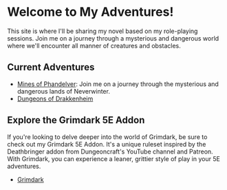 # Welcome to My Adventures!

This site is where I'll be sharing my novel based on my role-playing sessions. Join me on a journey through a mysterious and dangerous world where we'll encounter all manner of creatures and obstacles.

## Current Adventures

- [Mines of Phandelver](phandelver/00/): Join me on a journey through the mysterious and dangerous lands of Neverwinter.
- [Dungeons of Drakkenheim](drakkenheim/00/)

## Explore the Grimdark 5E Addon

If you're looking to delve deeper into the world of Grimdark, be sure to check out my Grimdark 5E Addon. It's a unique ruleset inspired by the Deathbringer addon from Dungeoncraft's YouTube channel and Patreon. With Grimdark, you can experience a leaner, grittier style of play in your 5E adventures.

- [Grimdark](grimdark/grimdark.md)